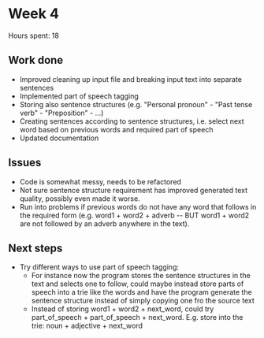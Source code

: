 # Week 4
Hours spent: 18

## Work done

- Improved cleaning up input file and breaking input text into separate sentences
- Implemented part of speech tagging
- Storing also sentence structures (e.g. "Personal pronoun" - "Past tense verb" - "Preposition" - ...)
- Creating sentences according to sentence structures, i.e. select next word based on previous words and required part of speech
- Updated documentation

## Issues
- Code is somewhat messy, needs to be refactored
- Not sure sentence structure requirement has improved generated text quality, possibly even made it worse.
- Run into problems if previous words do not have any word that follows in the required form (e.g. word1 + word2 + adverb -- BUT word1 + word2 are not followed by an adverb anywhere in the text).

## Next steps
- Try different ways to use part of speech tagging:
	- For instance now the program stores the sentence structures in the text and selects one to follow, could maybe instead store parts of speech into a trie like the words and have the program generate the sentence structure instead of simply copying one fro the source text
	- Instead of storing word1 + word2 + next_word, could try part_of_speech + part_of_speech + next_word. E.g. store into the trie: noun + adjective + next_word
